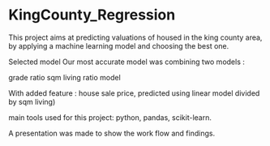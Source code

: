 # KingCounty_Regression

This project aims at predicting valuations of housed in the king county area, by applying a machine learning model and choosing the best one.

Selected model
Our most accurate model was combining two models : 

grade ratio 
sqm living ratio model

With added feature : house sale price, predicted using linear model divided by sqm living)

main tools used for this project: python, pandas, scikit-learn.

A presentation was made to show the work flow and findings.
